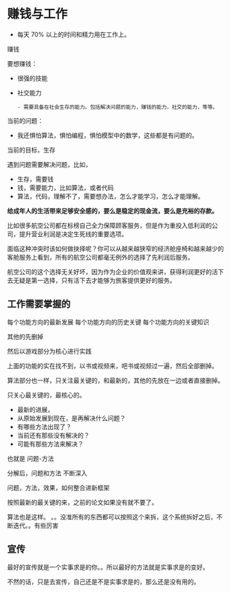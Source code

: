 # 赚钱与工作

- 每天 70% 以上的时间和精力用在工作上。

赚钱

要想赚钱：

- 很强的技能
- 社交能力

      - 需要具备在社会生存的能力。包括解决问题的能力，赚钱的能力，社交的能力，等等。


当前的问题：

- 我还惧怕算法，惧怕编程，惧怕模型中的数学，这些都是有问题的。




当前的目标，生存

遇到问题需要解决问题，比如，

- 生存，需要钱
- 钱，需要能力，比如算法，或者代码
- 算法，代码，理解不了，需要想办法，怎么才能学习，怎么才能理解。



**给成年人的生活带来足够安全感的，要么是稳定的现金流，要么是充裕的存款。**



比如很多航空公司都在标榜自己全力保障顾客服务，但是作为重投入低利润的公司，提升营业利润是决定生死线的重要选项。

面临这种冲突时该如何做抉择呢？你可以从越来越狭窄的经济舱座椅和越来越少的客舱服务上看到，所有的航空公司都毫无例外的选择了先利润后服务。

航空公司的这个选择无关好坏，因为作为企业的价值观来讲，获得利润更好的活下去无疑是第一选择，只有活下去才能够为旅客提供更好的服务。


## 工作需要掌握的

每个功能方向的最新发展
每个功能方向的历史关键
每个功能方向的关键知识

其他的先删掉


然后以游戏部分为核心进行实践

上面的功能的实在找不到，以书或视频来，吧书或视频过一遍，然后全部删掉。

算法部分也一样，只关注最关键的，和最新的，其他的先放在一边或者直接删掉。


只关心最关键的，最核心的。




- 最新的进展，
- 从原始发展到现在，是再解决什么问题？
- 有哪些方法出现了？
- 当前还有那些没有解决的？
- 可能有那些方法来解决？

也就是     问题-方法  


分解后，问题和方法     不断深入


问题，方法，效果，如何整合进新框架

按照最新的最关键的来，之前的论文如果没有就不要了。


算法也是这样。
。。没准所有的东西都可以按照这个来拆，这个系统拆好之后，不断迭代。。有些厉害



## 宣传


最好的宣传就是一个实事求是的你。。所以最好的方法就是实事求是的变好。

不然的话，只是去宣传，自己还是不是实事求是的，那么还是没有用的。